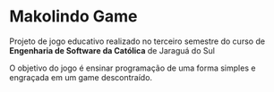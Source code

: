 # Makolindo Game
Projeto de jogo educativo realizado no terceiro semestre do curso de <strong>Engenharia de Software da Católica</strong> de Jaraguá do Sul

O objetivo do jogo é ensinar programação de uma forma simples e engraçada em um game descontraído.
